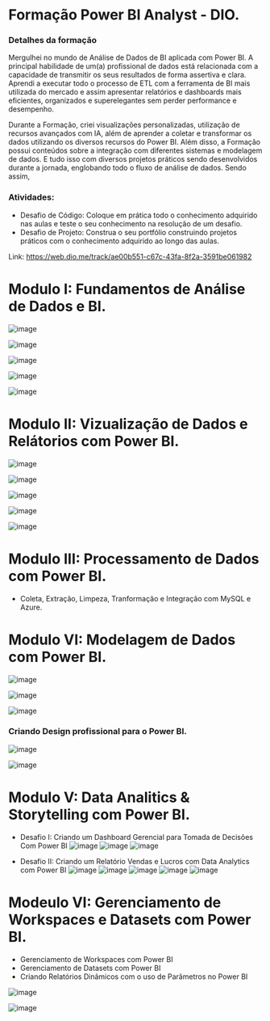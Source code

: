 <h1> Formação Power BI Analyst - DIO.</h1>

### Detalhes da formação
Mergulhei no mundo de Análise de Dados de BI aplicada com Power BI. 
A principal habilidade de um(a) profissional de dados está relacionada com a capacidade de transmitir os seus resultados de forma assertiva e clara. 
Aprendi a executar todo o processo de ETL com a ferramenta de BI mais utilizada do mercado e assim apresentar relatórios e dashboards mais eficientes, organizados e superelegantes sem perder performance e desempenho.

Durante a Formação, criei visualizações personalizadas, utilização de recursos avançados com IA, além de aprender a coletar e transformar os dados utilizando os diversos recursos do Power BI. 
Além disso, a Formação possui conteúdos sobre a integração com diferentes sistemas e modelagem de dados. 
E tudo isso com diversos projetos práticos sendo desenvolvidos durante a jornada, englobando todo o fluxo de análise de dados. 
Sendo assim,


### Atividades:

- Desafio de Código: Coloque em prática todo o conhecimento adquirido nas aulas e teste o seu conhecimento na resolução de um desafio.
- Desafio de Projeto: Construa o seu portfólio construindo projetos práticos com o conhecimento adquirido ao longo das aulas.

Link: https://web.dio.me/track/ae00b551-c67c-43fa-8f2a-3591be061982

# Modulo I: Fundamentos de Análise de Dados e BI.

![image](https://github.com/user-attachments/assets/8fd58396-ffba-436e-bb91-7f190b4e7977)


![image](https://github.com/user-attachments/assets/a6647fb1-a8f1-4c2f-8428-f9c2316175ac)

![image](https://github.com/user-attachments/assets/1a297c54-77e9-42f9-b2f2-ede2dcd3384a)

![image](https://github.com/user-attachments/assets/afdf2fff-9847-4a94-b721-6a6d7323381e)

![image](https://github.com/user-attachments/assets/b3fede95-0897-42bc-8154-cf89c77386f1)


# Modulo II: Vizualização de Dados e Relátorios com Power BI.
![image](https://github.com/user-attachments/assets/935b72b3-cca8-403a-9bdc-3d5d1a8b4341)

![image](https://github.com/user-attachments/assets/c29252b0-849a-429e-88f4-472fe9162b75)


![image](https://github.com/user-attachments/assets/9609adea-f8cb-4531-babd-25a9872c4c7b)

![image](https://github.com/user-attachments/assets/34c8cec5-024a-42e4-9daa-b1651782a5db)

![image](https://github.com/user-attachments/assets/e3d396ec-9df0-40dc-9a4d-b6678f1b22c2)


# Modulo III: Processamento de Dados com Power BI.
- Coleta, Extração, Limpeza, Tranformação e Integração com MySQL e Azure.


# Modulo VI: Modelagem de Dados com Power BI.

![image](https://github.com/user-attachments/assets/7ee2eedd-5267-4e1b-a6be-c40861a56b0b)

![image](https://github.com/user-attachments/assets/328cd5fd-bd85-45b7-acbb-c1fa30f27e1a)

![image](https://github.com/user-attachments/assets/7de3c84b-fede-4671-a7e3-db47ec35b9ef)

### Criando Design profissional para o Power BI.
![image](https://github.com/user-attachments/assets/fd118b75-b0a8-49f7-9776-fd48500b1ea4)

![image](https://github.com/user-attachments/assets/5d2f63e2-273f-48f8-bd75-b14c0620c230)

# Modulo V: Data Analitics & Storytelling com Power BI.
- Desafio I: Criando um Dashboard Gerencial para Tomada de Decisões Com Power BI
![image](https://github.com/user-attachments/assets/351523d0-c149-44d1-94c2-eac42b856d71)
![image](https://github.com/user-attachments/assets/b41857e0-cacb-4f1f-9c01-6fbc036819c2)
![image](https://github.com/user-attachments/assets/d739368f-a43a-44e8-aeaa-0c078cd7cc2e)

- Desafio II: Criando um Relatório Vendas e Lucros com Data Analytics com Power BI
![image](https://github.com/user-attachments/assets/b1291ce6-a491-4d6d-b5fa-00268728cb3b)
![image](https://github.com/user-attachments/assets/83ec70c9-5f95-472e-b0c1-665e1378e699)
![image](https://github.com/user-attachments/assets/9edd9b8a-9b9e-4cd7-b661-b6e29cce1915)
![image](https://github.com/user-attachments/assets/d820e473-5bcd-47cb-8d16-7928c7ab0eba)
![image](https://github.com/user-attachments/assets/85ccbcd3-c40b-4e00-add8-3fb1593979d9)

# Modeulo VI: Gerenciamento de Workspaces e Datasets com Power BI.
- Gerenciamento de Workspaces com Power BI
- Gerenciamento de Datasets com Power BI
- Criando Relatórios Dinâmicos com o uso de Parâmetros no Power BI

![image](https://github.com/user-attachments/assets/83dceb79-a586-465f-9b50-6a88981b8cdb)

![image](https://github.com/user-attachments/assets/7d45a3c4-7b8f-4b0f-bd7b-039a17ec386a)



